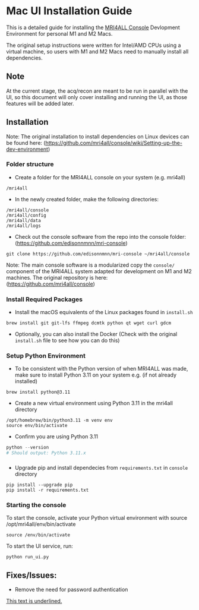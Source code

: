 # Mac UI Installation Guide 

This is a detailed guide for installing the [MRI4ALL Console](https://github.com/mri4all/console/wiki) Devlopment Environment for personal M1 and M2 Macs. 

The original setup instructions were written for Intel/AMD CPUs using a virtual machine, so users with M1 and M2 Macs need to manually install all dependencies.

## Note

At the current stage, the acq/recon are meant to be run in parallel with the UI, so this document will only cover installing and running the UI, as those features will be added later.

## Installation

Note: The original installation to install dependencies on Linux devices can be found here: 
(https://github.com/mri4all/console/wiki/Setting-up-the-dev-environment)


### Folder structure
- Create a folder for the MRI4ALL console on your system (e.g. mri4all)
```console
/mri4all
```
- In the newly created folder, make the following directories:
```console
/mri4all/console
/mri4all/config
/mri4all/data
/mri4all/logs
```
- Check out the console software from the repo into the console folder: (https://github.com/edisonnmnn/mri-console)
```console
git clone https://github.com/edisonnmnn/mri-console ~/mri4all/console
```

Note: The main console software is a modularized copy the `console/` component of the MRI4ALL system adapted for development on M1 and M2 machines.  The original repository is here: (https://github.com/mri4all/console)


### Install Required Packages

- Install the macOS equivalents of the Linux packages found in `install.sh`
```console
brew install git git-lfs ffmpeg dcmtk python qt wget curl gdcm
```
- Optionally, you can also install the Docker (Check with the original `install.sh` file to see how you can do this)


### Setup Python Environment

- To be consistent with the Python version of when MRI4ALL was made, make sure to install Python 3.11 on your system e.g. (if not already installed) 
```console
brew install python@3.11
```
- Create a new virtual environment using Python 3.11 in the mri4all directory
```console
/opt/homebrew/bin/python3.11 -m venv env
source env/bin/activate
```
- Confirm you are using Python 3.11
```python
python --version
# Should output: Python 3.11.x
```

###
- Upgrade pip and install dependecies from `requirements.txt` in `console` directory
```console
pip install --upgrade pip
pip install -r requirements.txt
```

### Starting the console

To start the console, activate your Python virtual environment with source /opt/mri4all/env/bin/activate
```console
source /env/bin/activate
```
To start the UI service, run:
```console
python run_ui.py
```

## Fixes/Issues:

- Remove the need for password authentication


 <u>This text is underlined.</u>